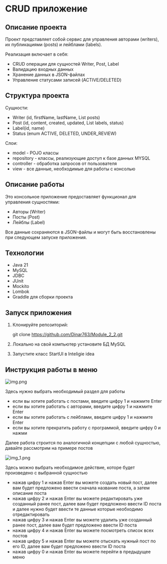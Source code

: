 # CRUD приложение

## Описание проекта

Проект представляет собой сервис для управления авторами (writers), их публикациями (posts) и лейблами (labels).


Реализация включает в себя:

- CRUD операции для сущностей Writer, Post, Label
- Валидацию входных данных
- Хранение данных в JSON-файлах
- Управление статусами записей (ACTIVE/DELETED)

## Структура проекта

Сущности:

- Writer (id, firstName, lastName, List<Post> posts)
- Post (id, content, created, updated, List<Label> labels, status)
- Label(id, name)
- Status (enum ACTIVE, DELETED, UNDER_REVIEW)

Слои:
- model - POJO клаcсы
- repository - классы, реализующие доступ к базе данных MYSQL
- controller - обработка запросов от пользователя
- view - все данные, необходимые для работы с консолью

## Описание работы

Это консольное приложение предоставляет функционал для управления сущностями:
- Авторы (Writer)
- Посты (Post)
- Лейблы (Label)

Все данные сохраняются в JSON-файлы и могут быть восстановлены при следующем запуске приложения.

## Технологии

- Java 21
- MySQL
- JDBC
- JUnit
- Mockito
- Lombok
- Graddle для сборки проекта

## Запуск приложения

1) Клонируйте репозиторий:

   git clone https://github.com/Dinar763/Module_2_2.git

2) Локально на свой компьютер установите БД MySQL

3) Запустите класс StartUI в Inteligie idea


## Инструкция работы в меню
![img.png](assets/img.png)

Здесь нужно выбрать необходимый раздел для работы
- если вы хотите работать с постами, введите цифру 1 и нажмите Enter
- если вы хотите работать с авторами, введите цифру 1 и нажмите Enter
- если вы хотите работать с лейблами, введите цифру 1 и нажмите Enter
- если вы хотите прекратить работу с программой, введите цифру 0 и нажми

Далее работа строится по аналогичной концепции с любой сущностью, давайте рассмотрим на примере постов

![img_1.png](assets/img_1.png)

Здесь можно выбрать необходимое действие, которе будет произведено с выбранной сущностью
- нажав цифру 1 и нажав Enter вы можете создать новый пост, далее вам будет предложено ввести сначала название поста, а затем описание поста
- нажав цифру 2 и нажав Enter вы можете редактировать уже созданный ранее пост, далее вам будет предложено ввести ID поста и далее нужно будет ввести те данные которые необходимо отредактировать
- нажав цифру 3 и нажав Enter вы можете удалить уже созданный ранее пост, далее вам будет предложено ввести ID поста
- нажав цифру 4 и нажав Enter вы можете посмотреть список всех постов
- нажав цифру 5 и нажав Enter вы можете отыскать нужный пост по его ID, далее вам будет предложено ввести ID поста
- нажав цифру 0 и нажав Enter вы можете перейти в предыдущее меню







